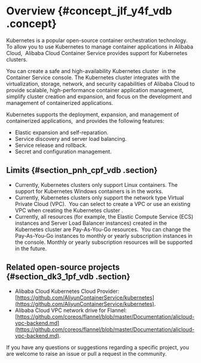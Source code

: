 # Overview {#concept_jlf_y4f_vdb .concept}

Kubernetes is a popular open-source container orchestration technology.  To allow you to use Kubernetes to manage container applications in Alibaba Cloud,  Alibaba Cloud Container Service provides support for Kubernetes clusters.

You can create a safe and high-availability Kubernetes cluster  in the Container Service console. The Kubernetes cluster integrates with the virtualization, storage, network, and security capabilities of Alibaba Cloud to provide scalable, high-performance container application management, simplify cluster creation and expansion, and focus on the development and management of containerized applications.

Kubernetes supports the deployment, expansion, and management of containerized applications,  and provides the following features:

-   Elastic expansion and self-reparation.
-   Service discovery and server load balancing.
-   Service release and rollback.
-   Secret and configuration management.

## Limits {#section_pnh_cpf_vdb .section}

-   Currently, Kubernetes clusters only support Linux containers. The support for Kubernetes Windows containers is in the works.
-   Currently, Kubernetes clusters only support the network type Virtual Private Cloud \(VPC\).  You can select to create a VPC or use an existing VPC when creating the Kubernetes cluster .
-   Currently, all resources \(for example, the Elastic Compute Service \(ECS\) instances and Server Load Balancer instances\) created in the Kubernetes cluster are Pay-As-You-Go resources.  You can change the Pay-As-You-Go instances to monthly or yearly subscription instances in the console. Monthly or yearly subscription resources will be supported in the future.

## Related open-source projects {#section_dk3_1pf_vdb .section}

-   Alibaba Cloud Kubernetes Cloud Provider: [https://github.com/AliyunContainerService/kubernetes](https://github.com/AliyunContainerService/kubernetes).
-   Alibaba Cloud VPC network drive for Flannel: [https://github.com/coreos/flannel/blob/master/Documentation/alicloud-vpc-backend.md](https://github.com/coreos/flannel/blob/master/Documentation/alicloud-vpc-backend.md).

If you have any questions or suggestions regarding a specific project, you are welcome to raise an issue or pull a request in the community.

